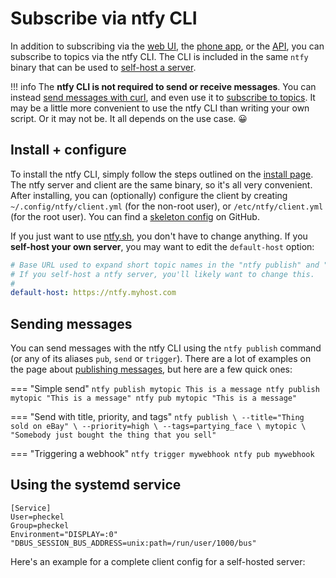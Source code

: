 # Subscribe via ntfy CLI
In addition to subscribing via the [web UI](web.md), the [phone app](phone.md), or the [API](api.md), you can subscribe
to topics via the ntfy CLI. The CLI is included in the same `ntfy` binary that can be used to [self-host a server](../install.md).

!!! info
    The **ntfy CLI is not required to send or receive messages**. You can instead [send messages with curl](../publish.md),
    and even use it to [subscribe to topics](api.md). It may be a little more convenient to use the ntfy CLI than writing 
    your own script. Or it may not be. It all depends on the use case. 😀

## Install + configure
To install the ntfy CLI, simply follow the steps outlined on the [install page](../install.md). The ntfy server and 
client are the same binary, so it's all very convenient. After installing, you can (optionally) configure the client 
by creating `~/.config/ntfy/client.yml` (for the non-root user), or `/etc/ntfy/client.yml` (for the root user). You 
can find a [skeleton config](https://github.com/binwiederhier/ntfy/blob/main/client/client.yml) on GitHub. 

If you just want to use [ntfy.sh](https://ntfy.sh), you don't have to change anything. If you **self-host your own server**,
you may want to edit the `default-host` option:

``` yaml
# Base URL used to expand short topic names in the "ntfy publish" and "ntfy subscribe" commands.
# If you self-host a ntfy server, you'll likely want to change this.
#
default-host: https://ntfy.myhost.com
```

## Sending messages
You can send messages with the ntfy CLI using the `ntfy publish` command (or any of its aliases `pub`, `send` or 
`trigger`). There are a lot of examples on the page about [publishing messages](../publish.md), but here are a few
quick ones:

=== "Simple send"
    ```
    ntfy publish mytopic This is a message
    ntfy publish mytopic "This is a message"
    ntfy pub mytopic "This is a message" 
    ```

=== "Send with title, priority, and tags"
    ```
    ntfy publish \
        --title="Thing sold on eBay" \
        --priority=high \
        --tags=partying_face \
        mytopic \
        "Somebody just bought the thing that you sell"
    ```

=== "Triggering a webhook"
    ```
    ntfy trigger mywebhook
    ntfy pub mywebhook
    ```

## Using the systemd service

```
[Service]
User=pheckel
Group=pheckel
Environment="DISPLAY=:0" "DBUS_SESSION_BUS_ADDRESS=unix:path=/run/user/1000/bus"
```

Here's an example for a complete client config for a self-hosted server:

